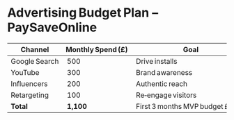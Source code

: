 # Advertising Budget Plan – PaySaveOnline

| Channel | Monthly Spend (£) | Goal |
|----------|------------------|------|
| Google Search | 500 | Drive installs |
| YouTube | 300 | Brand awareness |
| Influencers | 200 | Authentic reach |
| Retargeting | 100 | Re‑engage visitors |
| **Total** | **1,100** | First 3 months MVP budget £3.3 K |